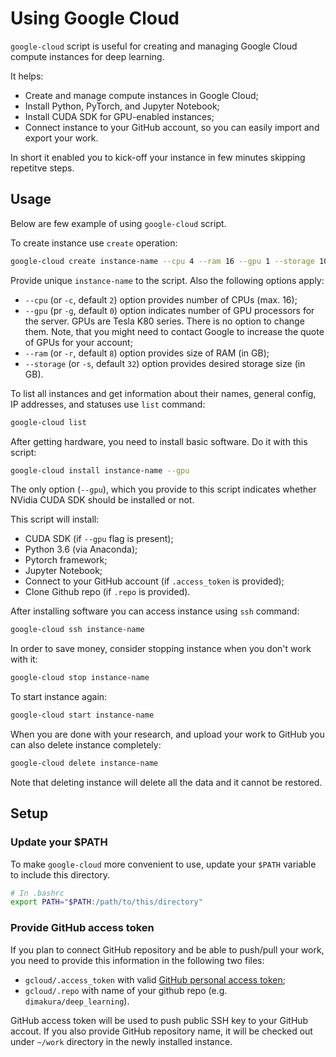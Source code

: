 # Using Google Cloud

`google-cloud` script is useful for creating and managing Google Cloud compute instances
for deep learning.

It helps:

- Create and manage compute instances in Google Cloud;
- Install Python, PyTorch, and Jupyter Notebook;
- Install CUDA SDK for GPU-enabled instances;
- Connect instance to your GitHub account, so you can easily import and export your work.

In short it enabled you to kick-off your instance in few minutes skipping repetitve steps.

## Usage

Below are few example of using `google-cloud` script.

To create instance use `create` operation:

```sh
google-cloud create instance-name --cpu 4 --ram 16 --gpu 1 --storage 100
```

Provide unique `instance-name` to the script. Also the following options apply:

- `--cpu` (or `-c`, default `2`) option provides number of CPUs (max. 16);
- `--gpu` (pr `-g`, default `0`) option indicates number of GPU processors for the server.
  GPUs are Tesla K80 series. There is no option to change them.
  Note, that you might need to contact Google to increase the quote of GPUs for your account;
- `--ram` (or `-r`, default `8`) option provides size of RAM (in GB);
- `--storage` (or `-s`, default `32`) option provides desired storage size (in GB).

To list all instances and get information about their names, general config, IP addresses,
and statuses use `list` command:

```sh
google-cloud list
```

After getting hardware, you need to install basic software. Do it with this script:

```sh
google-cloud install instance-name --gpu
```

The only option (`--gpu`), which you provide to this script indicates whether NVidia CUDA SDK
should be installed or not.

This script will install:

- CUDA SDK (if `--gpu` flag is present);
- Python 3.6 (via Anaconda);
- Pytorch framework;
- Jupyter Notebook;
- Connect to your GitHub account (if `.access_token` is provided);
- Clone Github repo (if `.repo` is provided).

After installing software you can access instance using `ssh` command:

```sh
google-cloud ssh instance-name
```
In order to save money, consider stopping instance when you don't work with it:

```sh
google-cloud stop instance-name
```

To start instance again:

```sh
google-cloud start instance-name
```

When you are done with your research, and upload your work to GitHub you can also delete
instance completely:

```sh
google-cloud delete instance-name
```

Note that deleting instance will delete all the data and it cannot be restored.

## Setup

### Update your $PATH

To make `google-cloud` more convenient to use, update your `$PATH` variable to include this directory.

```sh
# In .bashrc
export PATH="$PATH:/path/to/this/directory"
```

### Provide GitHub access token

If you plan to connect GitHub repository and be able to push/pull your work, you need to provide
this information in the following two files:

- `gcloud/.access_token` with valid [GitHub personal access token](https://github.com/settings/tokens);
- `gcloud/.repo` with name of your github repo (e.g. `dimakura/deep_learning`).

GitHub access token will be used to push public SSH key to your GitHub accout.
If you also provide GitHub repository name, it will be checked out under `~/work` directory in the
newly installed instance.
